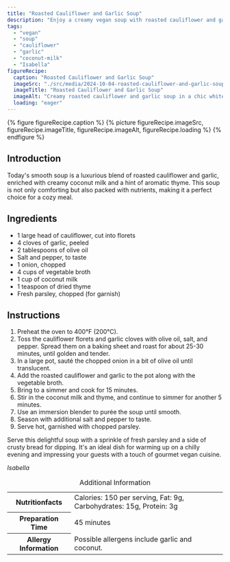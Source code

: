 ```yaml
---
title: "Roasted Cauliflower and Garlic Soup"
description: "Enjoy a creamy vegan soup with roasted cauliflower and garlic, enriched with coconut milk. Perfect for a cozy meal."
tags:
  - "vegan"
  - "soup"
  - "cauliflower"
  - "garlic"
  - "coconut-milk"
  - "Isabella"
figureRecipe: 
  caption: "Roasted Cauliflower and Garlic Soup"
  imageSrc: "./src/media/2024-10-04-roasted-cauliflower-and-garlic-soup-8500.png"
  imageTitle: "Roasted Cauliflower and Garlic Soup"
  imageAlt: "Creamy roasted cauliflower and garlic soup in a chic white bowl on a wooden table, garnished with parsley, beside a crusty loaf on a ceramic dish, in natural light."
  loading: "eager"
---
```


{% figure figureRecipe.caption %}
{% picture figureRecipe.imageSrc, figureRecipe.imageTitle, figureRecipe.imageAlt, figureRecipe.loading %}
{% endfigure %}

## Introduction

Today's smooth soup is a luxurious blend of roasted cauliflower and garlic, enriched with creamy coconut milk and a hint of aromatic thyme. This soup is not only comforting but also packed with nutrients, making it a perfect choice for a cozy meal.

## Ingredients

- 1 large head of cauliflower, cut into florets
- 4 cloves of garlic, peeled
- 2 tablespoons of olive oil
- Salt and pepper, to taste
- 1 onion, chopped
- 4 cups of vegetable broth
- 1 cup of coconut milk
- 1 teaspoon of dried thyme
- Fresh parsley, chopped (for garnish)

## Instructions

1. Preheat the oven to 400°F (200°C).
2. Toss the cauliflower florets and garlic cloves with olive oil, salt, and pepper. Spread them on a baking sheet and roast for about 25-30 minutes, until golden and tender.
3. In a large pot, sauté the chopped onion in a bit of olive oil until translucent.
4. Add the roasted cauliflower and garlic to the pot along with the vegetable broth.
5. Bring to a simmer and cook for 15 minutes.
6. Stir in the coconut milk and thyme, and continue to simmer for another 5 minutes.
7. Use an immersion blender to purée the soup until smooth.
8. Season with additional salt and pepper to taste.
9. Serve hot, garnished with chopped parsley.

Serve this delightful soup with a sprinkle of fresh parsley and a side of crusty bread for dipping. It's an ideal dish for warming up on a chilly evening and impressing your guests with a touch of gourmet vegan cuisine.

*Isabella*

<table><caption class='sr-only'>Additional Information</caption><tr><th>Nutritionfacts</th><td>Calories: 150 per serving, Fat: 9g, Carbohydrates: 15g, Protein: 3g&nbsp;</td></tr><tr><th>Preparation Time</th><td>45 minutes&nbsp;</td></tr><tr><th>Allergy Information</th><td>Possible allergens include garlic and coconut.&nbsp;</td></tr></table>

